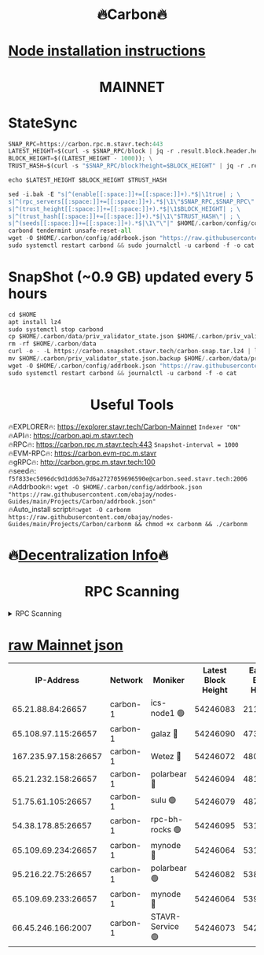 <h1 align="center"> 🔥Carbon🔥</h1>

[Node installation instructions](https://github.com/obajay/nodes-Guides/tree/main/Projects/Carbon)
=
<h1 align="center"> MAINNET</h1>

# StateSync
```python
SNAP_RPC=https://carbon.rpc.m.stavr.tech:443
LATEST_HEIGHT=$(curl -s $SNAP_RPC/block | jq -r .result.block.header.height); \
BLOCK_HEIGHT=$((LATEST_HEIGHT - 1000)); \
TRUST_HASH=$(curl -s "$SNAP_RPC/block?height=$BLOCK_HEIGHT" | jq -r .result.block_id.hash)

echo $LATEST_HEIGHT $BLOCK_HEIGHT $TRUST_HASH

sed -i.bak -E "s|^(enable[[:space:]]+=[[:space:]]+).*$|\1true| ; \
s|^(rpc_servers[[:space:]]+=[[:space:]]+).*$|\1\"$SNAP_RPC,$SNAP_RPC\"| ; \
s|^(trust_height[[:space:]]+=[[:space:]]+).*$|\1$BLOCK_HEIGHT| ; \
s|^(trust_hash[[:space:]]+=[[:space:]]+).*$|\1\"$TRUST_HASH\"| ; \
s|^(seeds[[:space:]]+=[[:space:]]+).*$|\1\"\"|" $HOME/.carbon/config/config.toml
carbond tendermint unsafe-reset-all
wget -O $HOME/.carbon/config/addrbook.json "https://raw.githubusercontent.com/obajay/nodes-Guides/main/Projects/Carbon/addrbook.json"
sudo systemctl restart carbond && sudo journalctl -u carbond -f -o cat
```
# SnapShot (~0.9 GB) updated every 5 hours
```python
cd $HOME
apt install lz4
sudo systemctl stop carbond
cp $HOME/.carbon/data/priv_validator_state.json $HOME/.carbon/priv_validator_state.json.backup
rm -rf $HOME/.carbon/data
curl -o - -L https://carbon.snapshot.stavr.tech/carbon-snap.tar.lz4 | lz4 -c -d - | tar -x -C $HOME/.carbon --strip-components 2
mv $HOME/.carbon/priv_validator_state.json.backup $HOME/.carbon/data/priv_validator_state.json
wget -O $HOME/.carbon/config/addrbook.json "https://raw.githubusercontent.com/obajay/nodes-Guides/main/Projects/Carbon/addrbook.json"
sudo systemctl restart carbond && journalctl -u carbond -f -o cat
```

 <h1 align="center"> Useful Tools</h1>

🔥EXPLORER🔥:     https://explorer.stavr.tech/Carbon-Mainnet        `Indexer "ON"` \
🔥API🔥:          https://carbon.api.m.stavr.tech \
🔥RPC🔥:          https://carbon.rpc.m.stavr.tech:443              `Snapshot-interval = 1000` \
🔥EVM-RPC🔥:      https://carbon.evm-rpc.m.stavr \
🔥gRPC🔥:         http://carbon.grpc.m.stavr.tech:100 \
🔥seed🔥:      `f5f833ec5096dc9d1dd63e7d6a2727059696590e@carbon.seed.stavr.tech:2006` \
🔥Addrbook🔥:  `wget -O $HOME/.carbon/config/addrbook.json "https://raw.githubusercontent.com/obajay/nodes-Guides/main/Projects/Carbon/addrbook.json"` \
🔥Auto_install script🔥:`wget -O carbonm https://raw.githubusercontent.com/obajay/nodes-Guides/main/Projects/Carbon/carbonm && chmod +x carbonm && ./carbonm`

🔥[Decentralization Info](https://github.com/obajay/StateSync-snapshots/tree/main/Projects/Carbon/Decentralization)🔥
=
<h1 align="center"> RPC Scanning</h1>

<details>
<summary>RPC Scanning</summary>

<h2 align="center"> We scan nodes in real time every 4 hours. And we provide the final result of RPC endpoints.
We cannot influence the operation of these nodes in any way. </h2>


```python
If Voting Power is higher than 0 --> then the Node is a validator of the network and may be subject to attack and be a potential threat to the chain.
```
```python
We marked such validators with a red symbol
```

</details>

[raw Mainnet json](https://rpc-check.carbonm.stavr.tech/carbonm/rpc-carbonm-result.json)
=


<table><tr><th>IP-Address</th><th>Network</th><th>Moniker</th><th>Latest Block Height</th><th>Earliest Block Height</th><th>Catching Up</th><th>Tx Index</th><th>Voting Power</th><th>Scan Time</th></tr><tr><td>65.21.88.84:26657</td><td>carbon-1</td><td>ics-node1 🟢</td><td>54246083</td><td>21164241</td><td>False</td><td>off</td><td>0</td><td>2024-02-28T11:43:20.401894604UTC</td></tr><tr><td>65.108.97.115:26657</td><td>carbon-1</td><td>galaz 🔴</td><td>54246090</td><td>47374001</td><td>False</td><td>on</td><td>11330998021</td><td>2024-02-28T11:43:32.907028139UTC</td></tr><tr><td>167.235.97.158:26657</td><td>carbon-1</td><td>Wetez 🔴</td><td>54246072</td><td>48067570</td><td>False</td><td>on</td><td>1353359326</td><td>2024-02-28T11:42:58.512033129UTC</td></tr><tr><td>65.21.232.158:26657</td><td>carbon-1</td><td>polarbear 🔴</td><td>54246094</td><td>48126001</td><td>False</td><td>on</td><td>10488252639</td><td>2024-02-28T11:43:41.367733487UTC</td></tr><tr><td>51.75.61.105:26657</td><td>carbon-1</td><td>sulu 🟢</td><td>54246079</td><td>48742001</td><td>False</td><td>on</td><td>0</td><td>2024-02-28T11:43:11.600380143UTC</td></tr><tr><td>54.38.178.85:26657</td><td>carbon-1</td><td>rpc-bh-rocks 🟢</td><td>54246095</td><td>53130001</td><td>False</td><td>on</td><td>0</td><td>2024-02-28T11:43:45.743786614UTC</td></tr><tr><td>65.109.69.234:26657</td><td>carbon-1</td><td>mynode 🔴</td><td>54246064</td><td>53160001</td><td>False</td><td>off</td><td>12845148990</td><td>2024-02-28T11:42:43.814310763UTC</td></tr><tr><td>95.216.22.75:26657</td><td>carbon-1</td><td>polarbear 🟢</td><td>54246082</td><td>53882001</td><td>False</td><td>on</td><td>0</td><td>2024-02-28T11:43:18.056093479UTC</td></tr><tr><td>65.109.69.233:26657</td><td>carbon-1</td><td>mynode 🔴</td><td>54246064</td><td>53950001</td><td>False</td><td>off</td><td>9267812634</td><td>2024-02-28T11:42:43.506142042UTC</td></tr><tr><td>66.45.246.166:2007</td><td>carbon-1</td><td>STAVR-Service 🟢</td><td>54246073</td><td>54242001</td><td>False</td><td>on</td><td>0</td><td>2024-02-28T11:43:09.225502516UTC</td></tr></table>
